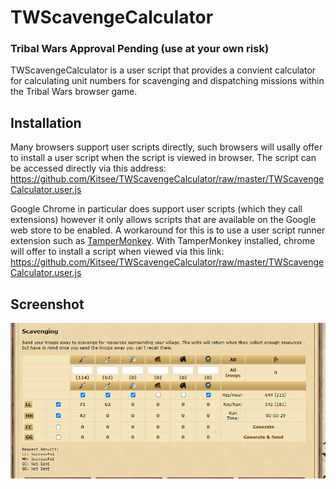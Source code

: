 # TWScavengeCalculator
### Tribal Wars Approval Pending (use at your own risk)
TWScavengeCalculator is a user script that provides a convient calculator for calculating unit numbers for scavenging and dispatching missions within the Tribal Wars browser game.

## Installation
Many browsers support user scripts directly, such browsers will usally offer to install a user script when the script is viewed in browser.
The script can be accessed directly via this address:
https://github.com/Kitsee/TWScavengeCalculator/raw/master/TWScavengeCalculator.user.js

Google Chrome in particular does support user scripts (which they call extensions) however it only allows scripts that are available on
the Google web store to be enabled. A workaround for this is to use a user script runner extension such as [TamperMonkey](https://chrome.google.com/webstore/detail/tampermonkey/dhdgffkkebhmkfjojejmpbldmpobfkfo).
With TamperMonkey installed, chrome will offer to install a script when viewed via this link:
https://github.com/Kitsee/TWScavengeCalculator/raw/master/TWScavengeCalculator.user.js

## Screenshot
![TWScavengeCalculator screenshot](https://github.com/Kitsee/TWScavengeCalculator/raw/master/readmeResources/screenshot.png)
